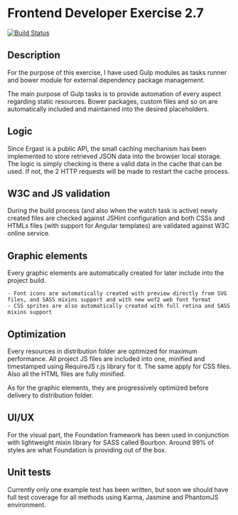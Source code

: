 # Frontend Developer Exercise 2.7

[![Build Status](https://travis-ci.org/Bane-Maksin/Frontend-Developer-Exercise.svg?branch=master)](https://travis-ci.org/Bane-Maksin/Frontend-Developer-Exercise)

## Description

For the purpose of this exercise, I have used Gulp modules as tasks runner and bower module for external dependency package management.

The main purpose of Gulp tasks is to provide automation of every aspect regarding static resources. Bower packages, custom files and so on are automatically included and maintained into the desired placeholders.

## Logic
Since Ergast is a public API, the small caching mechanism has been implemented to store retrieved JSON data into the browser local storage. The logic is simply checking is there a valid data in the cache that can be used. If not, the 2 HTTP requests will be made to restart the cache process.

## W3C and JS validation
During the build process (and also when the watch task is active) newly created files are checked against JSHint configuration and both CSSs and HTMLs files (with support for Angular templates) are validated against W3C online service.

## Graphic elements
Every graphic elements are automatically created for later include into the project build.

	- Font icons are automatically created with preview directly from SVG files, and SASS mixins support and with new wof2 web font format
	- CSS sprites are also automatically created with full retina and SASS mixins support

## Optimization
Every resources in distribution folder are optimized for maximum performance. All project JS files are included into one, minified and timestamped using RequireJS r.js library for it. The same apply for CSS files. Also all the HTML files are fully minified.

 As for the graphic elements, they are progressively optimized before delivery to distribution folder.

## UI/UX
For the visual part, the Foundation framework has been used in conjunction with lightweight mixin library for SASS called Bourbon. Around 99% of styles are what Foundation is providing out of the box.

## Unit tests
Currently only one example test has been written, but soon we should have full test coverage for all methods using Karma, Jasmine and PhantomJS environment.
